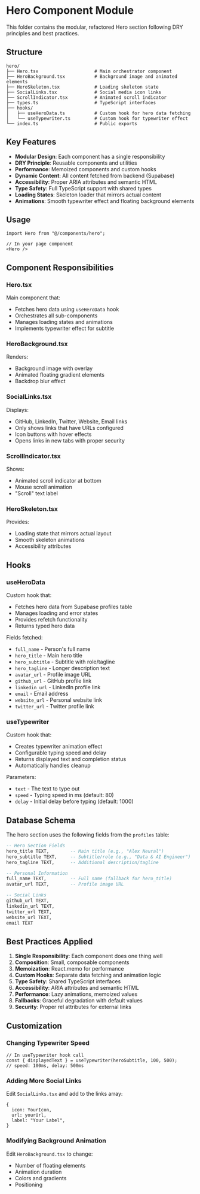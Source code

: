 # Hero Component Module

This folder contains the modular, refactored Hero section following DRY principles and best practices.

## Structure

```
hero/
├── Hero.tsx                     # Main orchestrator component
├── HeroBackground.tsx           # Background image and animated elements
├── HeroSkeleton.tsx             # Loading skeleton state
├── SocialLinks.tsx              # Social media icon links
├── ScrollIndicator.tsx          # Animated scroll indicator
├── types.ts                     # TypeScript interfaces
├── hooks/
│   ├── useHeroData.ts           # Custom hook for hero data fetching
│   └── useTypewriter.ts         # Custom hook for typewriter effect
└── index.ts                     # Public exports
```

## Key Features

- **Modular Design**: Each component has a single responsibility
- **DRY Principle**: Reusable components and utilities
- **Performance**: Memoized components and custom hooks
- **Dynamic Content**: All content fetched from backend (Supabase)
- **Accessibility**: Proper ARIA attributes and semantic HTML
- **Type Safety**: Full TypeScript support with shared types
- **Loading States**: Skeleton loader that mirrors actual content
- **Animations**: Smooth typewriter effect and floating background elements

## Usage

```tsx
import Hero from "@/components/hero";

// In your page component
<Hero />
```

## Component Responsibilities

### Hero.tsx

Main component that:

- Fetches hero data using `useHeroData` hook
- Orchestrates all sub-components
- Manages loading states and animations
- Implements typewriter effect for subtitle

### HeroBackground.tsx

Renders:

- Background image with overlay
- Animated floating gradient elements
- Backdrop blur effect

### SocialLinks.tsx

Displays:

- GitHub, LinkedIn, Twitter, Website, Email links
- Only shows links that have URLs configured
- Icon buttons with hover effects
- Opens links in new tabs with proper security

### ScrollIndicator.tsx

Shows:

- Animated scroll indicator at bottom
- Mouse scroll animation
- "Scroll" text label

### HeroSkeleton.tsx

Provides:

- Loading state that mirrors actual layout
- Smooth skeleton animations
- Accessibility attributes

## Hooks

### useHeroData

Custom hook that:

- Fetches hero data from Supabase profiles table
- Manages loading and error states
- Provides refetch functionality
- Returns typed hero data

Fields fetched:

- `full_name` - Person's full name
- `hero_title` - Main hero title
- `hero_subtitle` - Subtitle with role/tagline
- `hero_tagline` - Longer description text
- `avatar_url` - Profile image URL
- `github_url` - GitHub profile link
- `linkedin_url` - LinkedIn profile link
- `email` - Email address
- `website_url` - Personal website link
- `twitter_url` - Twitter profile link

### useTypewriter

Custom hook that:

- Creates typewriter animation effect
- Configurable typing speed and delay
- Returns displayed text and completion status
- Automatically handles cleanup

Parameters:

- `text` - The text to type out
- `speed` - Typing speed in ms (default: 80)
- `delay` - Initial delay before typing (default: 1000)

## Database Schema

The hero section uses the following fields from the `profiles` table:

```sql
-- Hero Section Fields
hero_title TEXT,        -- Main title (e.g., "Alex Neural")
hero_subtitle TEXT,     -- Subtitle/role (e.g., "Data & AI Engineer")
hero_tagline TEXT,      -- Additional description/tagline

-- Personal Information
full_name TEXT,         -- Full name (fallback for hero_title)
avatar_url TEXT,        -- Profile image URL

-- Social Links
github_url TEXT,
linkedin_url TEXT,
twitter_url TEXT,
website_url TEXT,
email TEXT
```

## Best Practices Applied

1. **Single Responsibility**: Each component does one thing well
2. **Composition**: Small, composable components
3. **Memoization**: React.memo for performance
4. **Custom Hooks**: Separate data fetching and animation logic
5. **Type Safety**: Shared TypeScript interfaces
6. **Accessibility**: ARIA attributes and semantic HTML
7. **Performance**: Lazy animations, memoized values
8. **Fallbacks**: Graceful degradation with default values
9. **Security**: Proper rel attributes for external links

## Customization

### Changing Typewriter Speed

```tsx
// In useTypewriter hook call
const { displayedText } = useTypewriter(heroSubtitle, 100, 500);
// speed: 100ms, delay: 500ms
```

### Adding More Social Links

Edit `SocialLinks.tsx` and add to the links array:

```tsx
{
  icon: YourIcon,
  url: yourUrl,
  label: "Your Label",
}
```

### Modifying Background Animation

Edit `HeroBackground.tsx` to change:

- Number of floating elements
- Animation duration
- Colors and gradients
- Positioning
